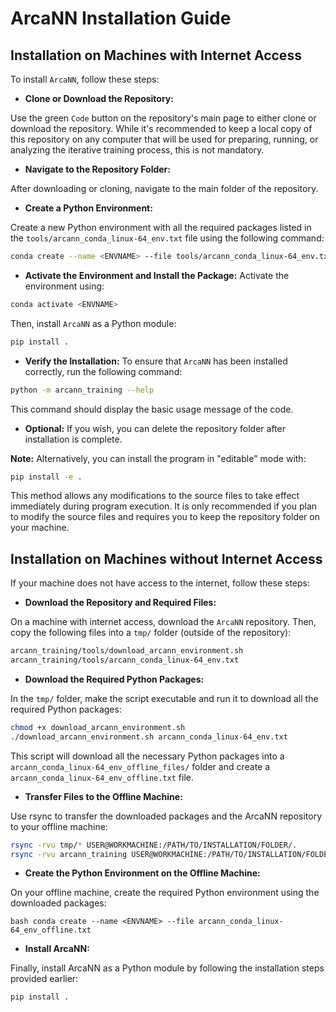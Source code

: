 # ArcaNN Installation Guide 

## Installation on Machines with Internet Access ##

To install `ArcaNN`, follow these steps:

- **Clone or Download the Repository:**

Use the green `Code` button on the repository's main page to either clone or download the repository.
While it's recommended to keep a local copy of this repository on any computer that will be used for preparing, running, or analyzing the iterative training process, this is not mandatory.

- **Navigate to the Repository Folder:**

After downloading or cloning, navigate to the main folder of the repository.

- **Create a Python Environment:**

Create a new Python environment with all the required packages listed in the `tools/arcann_conda_linux-64_env.txt` file using the following command:

```bash
conda create --name <ENVNAME> --file tools/arcann_conda_linux-64_env.txt
```

- **Activate the Environment and Install the Package:**
Activate the environment using:

```bash
conda activate <ENVNAME>
```

Then, install `ArcaNN` as a Python module:

```bash
pip install .
```

- **Verify the Installation:**
To ensure that `ArcaNN` has been installed correctly, run the following command:

```bash
python -m arcann_training --help
```

This command should display the basic usage message of the code.

- **Optional:**
If you wish, you can delete the repository folder after installation is complete.

**Note:** Alternatively, you can install the program in "editable" mode with:

```bash
pip install -e .
```

This method allows any modifications to the source files to take effect immediately during program execution. It is only recommended if you plan to modify the source files and requires you to keep the repository folder on your machine.

## Installation on Machines without Internet Access ##

If your machine does not have access to the internet, follow these steps:

- **Download the Repository and Required Files:**

On a machine with internet access, download the `ArcaNN` repository. Then, copy the following files into a `tmp/` folder (outside of the repository):

```bash
arcann_training/tools/download_arcann_environment.sh
arcann_training/tools/arcann_conda_linux-64_env.txt
```

- **Download the Required Python Packages:**

In the `tmp/` folder, make the script executable and run it to download all the required Python packages:

```bash
chmod +x download_arcann_environment.sh
./download_arcann_environment.sh arcann_conda_linux-64_env.txt
```

This script will download all the necessary Python packages into a `arcann_conda_linux-64_env_offline_files/` folder and create a `arcann_conda_linux-64_env_offline.txt` file.

- **Transfer Files to the Offline Machine:**

Use rsync to transfer the downloaded packages and the ArcaNN repository to your offline machine:

```bash
rsync -rvu tmp/* USER@WORKMACHINE:/PATH/TO/INSTALLATION/FOLDER/.
rsync -rvu arcann_training USER@WORKMACHINE:/PATH/TO/INSTALLATION/FOLDER/.
```

- **Create the Python Environment on the Offline Machine:**

On your offline machine, create the required Python environment using the downloaded packages:

``bash
conda create --name <ENVNAME> --file arcann_conda_linux-64_env_offline.txt
``

- **Install ArcaNN:**

Finally, install ArcaNN as a Python module by following the installation steps provided earlier:

```bash
pip install .
```
